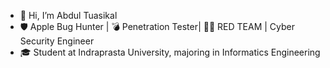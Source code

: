 - 👋 Hi, I’m Abdul Tuasikal
- 🛡️ Apple Bug Hunter | 💣 Penetration Tester| 🕵️‍♂️ RED TEAM | Cyber Security Engineer  
- 🎓 Student at Indraprasta University, majoring in Informatics Engineering

